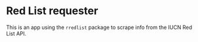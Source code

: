 # Red List requester

This is an app using the `rredlist` package to scrape info from the IUCN Red List API.

